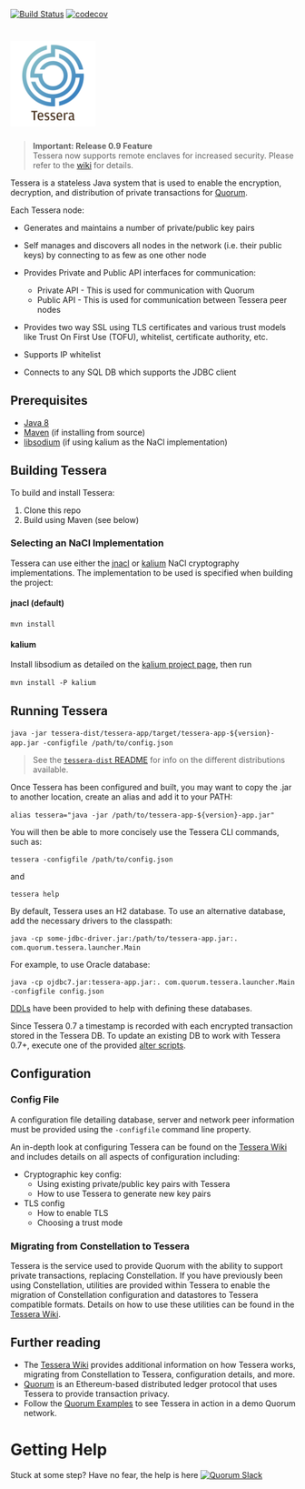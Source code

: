 [![Build Status](https://travis-ci.org/jpmorganchase/tessera.svg?branch=master)](https://travis-ci.org/jpmorganchase/tessera)
[![codecov](https://codecov.io/gh/jpmorganchase/tessera/branch/master/graph/badge.svg?token=XMRVPC5FLQ)](https://codecov.io/gh/jpmorganchase/tessera)


# <img src="TesseraLogo.png" width="150" height="150"/>

> __Important: Release 0.9 Feature__ <br/>Tessera now supports remote enclaves for increased security. Please refer to the [wiki](https://github.com/jpmorganchase/tessera/wiki/What-is-an-Enclave%3F) for details. 

Tessera is a stateless Java system that is used to enable the encryption, decryption, and distribution of private transactions for [Quorum](https://github.com/jpmorganchase/quorum/).

Each Tessera node:

* Generates and maintains a number of private/public key pairs

* Self manages and discovers all nodes in the network (i.e. their public keys) by connecting to as few as one other node
    
* Provides Private and Public API interfaces for communication:
    * Private API - This is used for communication with Quorum
    * Public API - This is used for communication between Tessera peer nodes
    
* Provides two way SSL using TLS certificates and various trust models like Trust On First Use (TOFU), whitelist, 
    certificate authority, etc.
    
* Supports IP whitelist
  
* Connects to any SQL DB which supports the JDBC client

## Prerequisites
- [Java 8](http://www.oracle.com/technetwork/java/javase/downloads/jre8-downloads-2133155.html)
- [Maven](https://maven.apache.org) (if installing from source)
- [libsodium](https://download.libsodium.org/doc/installation/) (if using kalium as the NaCl implementation)

## Building Tessera
To build and install Tessera:
1. Clone this repo
1. Build using Maven (see below)


### Selecting an NaCl Implementation 
Tessera can use either the [jnacl](https://github.com/neilalexander/jnacl) or [kalium](https://github.com/abstractj/kalium) NaCl cryptography implementations.  The implementation to be used is specified when building the project:

#### jnacl (default)

`mvn install`

#### kalium

Install libsodium as detailed on the [kalium project page](https://github.com/abstractj/kalium), then run
 
`mvn install -P kalium`


## Running Tessera
`java -jar tessera-dist/tessera-app/target/tessera-app-${version}-app.jar -configfile /path/to/config.json`

> See the [`tessera-dist` README](tessera-dist) for info on the different distributions available.

Once Tessera has been configured and built, you may want to copy the .jar to another location, create an alias and add it to your PATH:

`alias tessera="java -jar /path/to/tessera-app-${version}-app.jar"`

You will then be able to more concisely use the Tessera CLI commands, such as:

```
tessera -configfile /path/to/config.json
```

and

```
tessera help
```

By default, Tessera uses an H2 database.  To use an alternative database, add the necessary drivers to the classpath:

```
java -cp some-jdbc-driver.jar:/path/to/tessera-app.jar:. com.quorum.tessera.launcher.Main
```
For example, to use Oracle database: 
```
java -cp ojdbc7.jar:tessera-app.jar:. com.quorum.tessera.launcher.Main -configfile config.json
```

[DDLs](ddls/create-table) have been provided to help with defining these databases.

Since Tessera 0.7 a timestamp is recorded with each encrypted transaction stored in the Tessera DB.  To update an existing DB to work with Tessera 0.7+, execute one of the provided [alter scripts](ddls/add-timestamp).

## Configuration

### Config File

A configuration file detailing database, server and network peer information must be provided using the `-configfile`
command line property.

An in-depth look at configuring Tessera can be found on the [Tessera Wiki](https://github.com/jpmorganchase/tessera/wiki/Configuration-overview) and includes details on all aspects of configuration including:
* Cryptographic key config:
    * Using existing private/public key pairs with Tessera
    * How to use Tessera to generate new key pairs 
* TLS config
    * How to enable TLS
    * Choosing a trust mode
 
### Migrating from Constellation to Tessera
Tessera is the service used to provide Quorum with the ability to support private transactions, replacing Constellation.  If you have previously been using Constellation, utilities are provided within Tessera to enable the migration of Constellation configuration and datastores to Tessera compatible formats.  Details on how to use these utilities can be found in the [Tessera Wiki](https://github.com/jpmorganchase/tessera/wiki/Migrating-from-Constellation).

## Further reading
* The [Tessera Wiki](https://github.com/jpmorganchase/tessera/wiki/) provides additional information on how Tessera works, migrating from Constellation to Tessera, configuration details, and more.
* [Quorum](https://github.com/jpmorganchase/quorum/) is an Ethereum-based distributed ledger protocol that uses Tessera to provide transaction privacy.
* Follow the [Quorum Examples](https://github.com/jpmorganchase/quorum-examples) to see Tessera in action in a demo Quorum network.

# Getting Help
Stuck at some step? Have no fear, the help is here <a href="https://clh7rniov2.execute-api.us-east-1.amazonaws.com/Express/" target="_blank" rel="noopener"><img title="Quorum Slack" src="https://clh7rniov2.execute-api.us-east-1.amazonaws.com/Express/badge.svg" alt="Quorum Slack" /></a>
